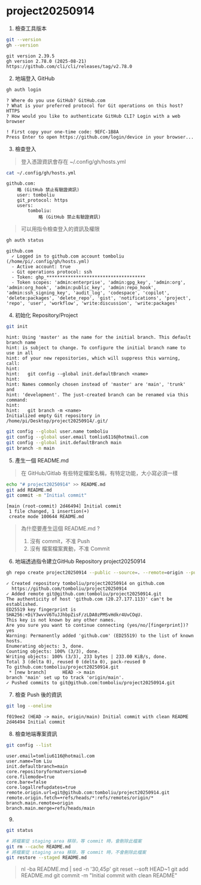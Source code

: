 project20250914
===

1. 檢查工具版本
```bash
git --version
gh --version
```
```output
git version 2.39.5
gh version 2.78.0 (2025-08-21)
https://github.com/cli/cli/releases/tag/v2.78.0
```

2. 地端登入 GitHub
```bash
gh auth login
```
```output
? Where do you use GitHub? GitHub.com
? What is your preferred protocol for Git operations on this host? HTTPS
? How would you like to authenticate GitHub CLI? Login with a web browser

! First copy your one-time code: 9EFC-1B8A
Press Enter to open https://github.com/login/device in your browser...
```

3. 檢查登入
> 登入憑證資訊會存在 ~/.config/gh/hosts.yml
```bash
cat ~/.config/gh/hosts.yml
```
```output
github.com:
    略 (GitHub 禁止有驗證資訊)
    user: tomboliu
    git_protocol: https
    users:
        tomboliu:
            略 (GitHub 禁止有驗證資訊)
```
> 可以用指令檢查登入的資訊及權限
```bash
gh auth status
```
```output
github.com
  ✓ Logged in to github.com account tomboliu (/home/pi/.config/gh/hosts.yml)
  - Active account: true
  - Git operations protocol: ssh
  - Token: ghp_*************************************
  - Token scopes: 'admin:enterprise', 'admin:gpg_key', 'admin:org', 'admin:org_hook', 'admin:public_key', 'admin:repo_hook', 'admin:ssh_signing_key', 'audit_log', 'codespace', 'copilot', 'delete:packages', 'delete_repo', 'gist', 'notifications', 'project', 'repo', 'user', 'workflow', 'write:discussion', 'write:packages'
```

4. 初始化 Repository/Project
```bash
git init
```
```output
hint: Using 'master' as the name for the initial branch. This default branch name
hint: is subject to change. To configure the initial branch name to use in all
hint: of your new repositories, which will suppress this warning, call:
hint:
hint:   git config --global init.defaultBranch <name>
hint:
hint: Names commonly chosen instead of 'master' are 'main', 'trunk' and
hint: 'development'. The just-created branch can be renamed via this command:
hint:
hint:   git branch -m <name>
Initialized empty Git repository in /home/pi/Desktop/project20250914/.git/
```
```bash
git config --global user.name tomboliu
git config --global user.email tomliu6116@hotmail.com
git config --global init.defaultBranch main
git branch -m main
```

5. 產生一個 README.md
> 在 GitHub/Gitlab 有些特定檔案名稱，有特定功能，大小寫必須一樣
```bash
echo "# project20250914" >> README.md
git add README.md
git commit -m "Initial commit"
```
```output
[main (root-commit) 2d46494] Initial commit
 1 file changed, 1 insertion(+)
 create mode 100644 README.md
```
> 為什麼要產生這個 README.md ?
> 1. 沒有 commit，不准 Push
> 2. 沒有 檔案檔案異動，不准 Commit

6. 地端透過指令建立GitHub Repository project20250914
```bash
gh repo create project20250914 --public --source=. --remote=origin --push
```
```output
✓ Created repository tomboliu/project20250914 on github.com
  https://github.com/tomboliu/project20250914
✓ Added remote git@github.com:tomboliu/project20250914.git
The authenticity of host 'github.com (20.27.177.113)' can't be established.
ED25519 key fingerprint is SHA256:+DiY3wvvV6TuJJhbpZisF/zLDA0zPMSvHdkr4UvCOqU.
This key is not known by any other names.
Are you sure you want to continue connecting (yes/no/[fingerprint])? yes
Warning: Permanently added 'github.com' (ED25519) to the list of known hosts.
Enumerating objects: 3, done.
Counting objects: 100% (3/3), done.
Writing objects: 100% (3/3), 233 bytes | 233.00 KiB/s, done.
Total 3 (delta 0), reused 0 (delta 0), pack-reused 0
To github.com:tomboliu/project20250914.git
 * [new branch]      HEAD -> main
branch 'main' set up to track 'origin/main'.
✓ Pushed commits to git@github.com:tomboliu/project20250914.git
```

7. 檢查 Push 後的資訊
```bash
git log --oneline
```
```output
f019ee2 (HEAD -> main, origin/main) Initial commit with clean README
2d46494 Initial commit
```

8. 檢查地端專案資訊
```bash
git config --list
```
```output
user.email=tomliu6116@hotmail.com
user.name=Tom Liu
init.defaultbranch=main
core.repositoryformatversion=0
core.filemode=true
core.bare=false
core.logallrefupdates=true
remote.origin.url=git@github.com:tomboliu/project20250914.git
remote.origin.fetch=+refs/heads/*:refs/remotes/origin/*
branch.main.remote=origin
branch.main.merge=refs/heads/main
```

9.
```bash
git status
```

```bash
# 將檔案從 staging area 移除，等 commit 時，會刪除此檔案
git rm --cache README.md
# 將檔案從 staging area 移除，等 commit 時，不會刪除此檔案
git restore --staged README.md
```

> nl -ba README.md | sed -n '30,45p'
> git reset --soft HEAD~1
> git add README.md
> git commit -m "Initial commit with clean README"

